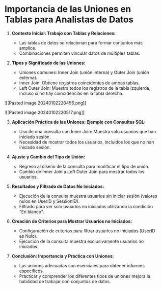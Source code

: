# Importancia de las Uniones en Tablas para Analistas de Datos

1. **Contexto Inicial: Trabajo con Tablas y Relaciones:**
   - Las tablas de datos se relacionan para formar conjuntos más amplios.
   - Combinaciones permiten vincular datos de múltiples tablas.

2. **Tipos y Significado de las Uniones:**
   - Uniones comunes: Inner Join (unión interna) y Outer Join (unión externa).
   - Inner Join: Obtiene registros coincidentes de ambas tablas.
   - Left Outer Join: Muestra todos los registros de la tabla izquierda, incluso si no hay coincidencias en la tabla derecha.

![[Pasted image 20240102220456.png]]

![[Pasted image 20240102220517.png]]

3. **Aplicación Práctica de las Uniones: Ejemplo con Consultas SQL:**
   - Uso de una consulta con Inner Join: Muestra solo usuarios que han iniciado sesión.
   - Necesidad de mostrar todos los usuarios, incluidos los que no han iniciado sesión.

4. **Ajuste y Cambio del Tipo de Unión:**
   - Regreso al diseño de la consulta para modificar el tipo de unión.
   - Cambio de Inner Join a Left Outer Join para mostrar todos los usuarios.

5. **Resultados y Filtrado de Datos No Iniciados:**
   - Ejecución de la consulta muestra usuarios sin iniciar sesión (valores nulos en UserID y SessionID).
   - Filtrado para ver solo usuarios no iniciados utilizando la condición "En blanco".

6. **Creación de Criterios para Mostrar Usuarios no Iniciados:**
   - Configuración de criterios para filtrar usuarios no iniciados (UserID es Nulo).
   - Ejecución de la consulta muestra exclusivamente usuarios no iniciados.

7. **Conclusión: Importancia y Práctica con Uniones:**
   - Las uniones adecuadas son esenciales para obtener informes específicos.
   - Practicar y comprender los diferentes tipos de uniones mejora la habilidad de trabajar con conjuntos de datos.
